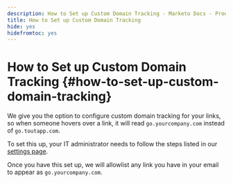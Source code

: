 ```yaml
---
description: How to Set up Custom Domain Tracking - Marketo Docs - Product Documentation
title: How to Set up Custom Domain Tracking
hide: yes
hidefromtoc: yes
---
```

# How to Set up Custom Domain Tracking {#how-to-set-up-custom-domain-tracking}

We give you the option to configure custom domain tracking for your links, so when someone hovers over a link, it will read `go.yourcompany.com` instead of `go.toutapp.com`.

To set this up, your IT administrator needs to follow the steps listed in our [settings page](https://toutapp.com/custom_tracking_domain).

Once you have this set up, we will allowlist any link you have in your email to appear as `go.yourcompany.com`.
